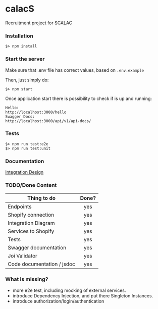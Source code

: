 # calacS
Recruitment project for SCALAC

### Installation

```
$> npm install
```

### Start the server
Make sure that .env file has correct values, based on `.env.example`

Then, just simply do:
```
$> npm start
```

Once application start there is possibility to check if is up and running:
```
Hello:
http://localhost:3000/hello
Swagger Docs: 
http://localhost:3000/api/v1/api-docs/
```

### Tests

```
$> npm run test:e2e
$> npm run test:unit
```

### Documentation
[Integration Design](docs/integration-design.png)



### TODO/Done Content

| Thing to do  | Done? |
| ------------- |:-------------:|
| Endpoints      | yes     |
| Shopify connection      | yes     |
| Integration Diagram      | yes     |
| Services to Shopify      | yes     |
| Tests      | yes     |
| Swagger documentation      | yes     |
| Joi Validator      | yes     |
| Code documentation / jsdoc      | yes     |

### What is missing?
* more e2e test, including mocking of external services.
* introduce Dependency Injection, and put there Singleton Instances.
* introduce authorization/login/authentication 
